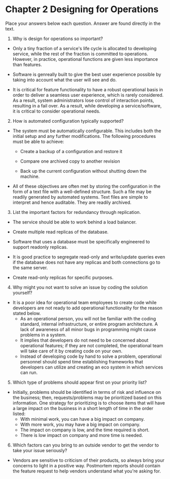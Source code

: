 # Chapter 2 Designing for Operations

Place your answers below each question.  Answer are found directly in the text.

1. Why is design for operations so important?
* Only a tiny fraction of a service's life cycle is allocated to developing service, while the rest of the fraction is committed to operations. However, in practice, operational functions are given less importance than features.
    
* Software is genreally built to give the best user experience possible by taking into account what the user will see and do.
* It is critical for feature functionality to have a robust operational basis in order to deliver a seamless user experience, which is rarely considered. As a result, system administrators lose control of interaction points, resulting in a fail over. As a result, while developing a service/software, it is critical to consider operational needs.

2. How is automated configuration typically supported?

* The system must be automatically configurable. This includes both the initial setup and any further modifications. The following procedures must be able to achieve:

    * Create a backup of a configuration and restore it

    * Compare one archived copy to another revision

    * Back up the current configuration without shutting down the machine.

* All of these objectives are often met by storing the configuration in the form of a text file with a well-defined structure. Such a file may be readily generated by automated systems. Text files are simple to interpret and hence auditable. They are readily archived.

3. List the important factors for redundancy through replication.

* The service should be able to work behind a load balancer.

* Create multiple read replicas of the database.

* Software that uses a database must be specifically engineered to support readonly
replicas.

* It is good practice to segregate read-only and write/update queries even if the database does not have any replicas and both connections go to the same server.

* Create read-only replicas for specific purposes.


4. Why might you not want to solve an issue by coding the solution yourself?

* It is a poor idea for operational team employees to create code while developers are not ready to add operational functionality for the reason stated below.
    * As an operational person, you will not be familiar with the coding standard, internal infrastructure, or entire program architecture. A lack of awareness of all minor bugs in programming might cause problems in a system.
    * It implies that developers do not need to be concerned about operational features; if they are not completed, the operational team will take care of it by creating code on your own.
    * Instead of developing code by hand to solve a problem, operational personnel should spend time establishing frameworks that developers can utilize and creating an eco system in which services can run.

5. Which type of problems should appear first on your priority list?

* Initially, problems should be identified in terms of risk and influence on the business; then, requests/problems may be prioritized based on this information. One strategy for prioritizing is to choose items that will have a large impact on the business in a short length of time in the order listed:
    * With minimal work, you can have a big impact on company.
    * With more work, you may have a big impact on company.
    * The impact on company is low, and the time required is short.
    * There is low impact on company and more time is needed.

6. Which factors can you bring to an outside vendor to get the vendor to take your issue seriously?

* Vendors are sensitive to criticism of their products, so always bring your concerns to light in a positive way. Postmortem reports should contain the feature request to help vendors understand what you're asking for.
